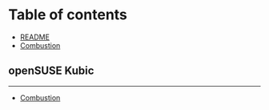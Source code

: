 # Table of contents

* [README](README.md)
* [Combustion](combustion-examples.md)

## openSUSE Kubic

---

* [Combustion](combustion.md)

